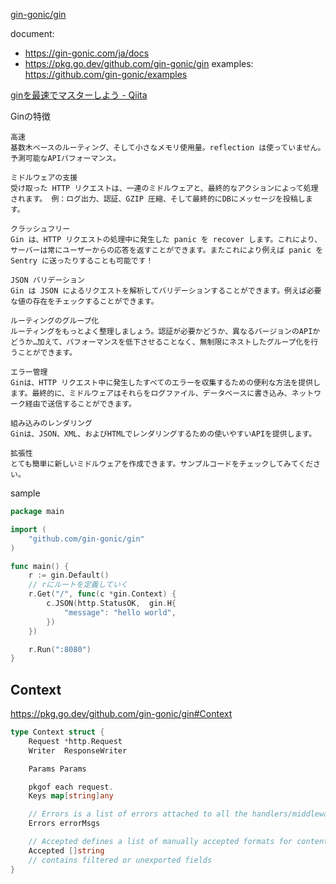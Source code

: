[gin-gonic/gin](https://github.com/gin-gonic/gin)

document:
- https://gin-gonic.com/ja/docs
- https://pkg.go.dev/github.com/gin-gonic/gin
examples: https://github.com/gin-gonic/examples

[ginを最速でマスターしよう - Qiita](https://qiita.com/Syoitu/items/8e7e3215fb7ac9dabc3a)

Ginの特徴
```
高速
基数木ベースのルーティング、そして小さなメモリ使用量。reflection は使っていません。予測可能なAPIパフォーマンス。

ミドルウェアの支援
受け取った HTTP リクエストは、一連のミドルウェアと、最終的なアクションによって処理されます。 例：ログ出力、認証、GZIP 圧縮、そして最終的にDBにメッセージを投稿します。

クラッシュフリー
Gin は、HTTP リクエストの処理中に発生した panic を recover します。これにより、サーバーは常にユーザーからの応答を返すことができます。またこれにより例えば panic を Sentry に送ったりすることも可能です！

JSON バリデーション
Gin は JSON によるリクエストを解析してバリデーションすることができます。例えば必要な値の存在をチェックすることができます。

ルーティングのグループ化
ルーティングをもっとよく整理しましょう。認証が必要かどうか、異なるバージョンのAPIかどうか…加えて、パフォーマンスを低下させることなく、無制限にネストしたグループ化を行うことができます。

エラー管理
Ginは、HTTP リクエスト中に発生したすべてのエラーを収集するための便利な方法を提供します。最終的に、ミドルウェアはそれらをログファイル、データベースに書き込み、ネットワーク経由で送信することができます。

組み込みのレンダリング
Ginは、JSON、XML、およびHTMLでレンダリングするための使いやすいAPIを提供します。

拡張性
とても簡単に新しいミドルウェアを作成できます。サンプルコードをチェックしてみてください。
```


sample
```go
package main

import (
    "github.com/gin-gonic/gin"
)

func main() {
    r := gin.Default()
    // rにルートを定義していく
    r.Get("/", func(c *gin.Context) {
        c.JSON(http.StatusOK,  gin.H{
            "message": "hello world",
        })
    })

    r.Run(":8080")
}
```

## Context
https://pkg.go.dev/github.com/gin-gonic/gin#Context

```go
type Context struct {
    Request *http.Request
    Writer  ResponseWriter

    Params Params

    pkgof each request.
    Keys map[string]any

    // Errors is a list of errors attached to all the handlers/middlewares who used this context.
    Errors errorMsgs

    // Accepted defines a list of manually accepted formats for content negotiation.
    Accepted []string
    // contains filtered or unexported fields
}
```
